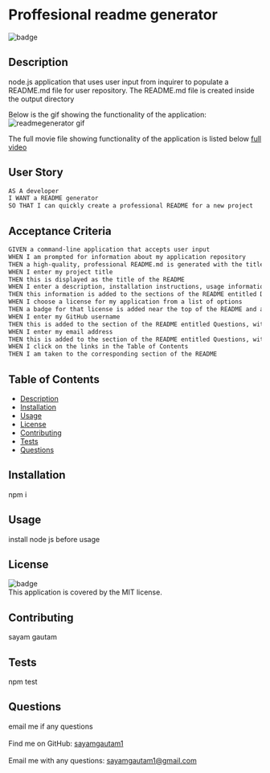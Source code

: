 <h1>Proffesional readme generator</h1>
  
 ![badge](https://img.shields.io/badge/license-MIT-red)<br />
 ## Description
  node.js application that uses user input from inquirer to populate a README.md file for user repository. The README.md file is created inside the output directory

Below is the gif showing the functionality of the application:
![readmegenerator gif](./assests/readmegenerator.gif)

The full movie file showing functionality of the application is listed below
[full video](https://youtu.be/ZVoV3oZ3N5I)

## User Story

```md
AS A developer
I WANT a README generator
SO THAT I can quickly create a professional README for a new project
```

## Acceptance Criteria

```md
GIVEN a command-line application that accepts user input
WHEN I am prompted for information about my application repository
THEN a high-quality, professional README.md is generated with the title of my project and sections entitled Description, Table of Contents, Installation, Usage, License, Contributing, Tests, and Questions
WHEN I enter my project title
THEN this is displayed as the title of the README
WHEN I enter a description, installation instructions, usage information, contribution guidelines, and test instructions
THEN this information is added to the sections of the README entitled Description, Installation, Usage, Contributing, and Tests
WHEN I choose a license for my application from a list of options
THEN a badge for that license is added near the top of the README and a notice is added to the section of the README entitled License that explains which license the application is covered under
WHEN I enter my GitHub username
THEN this is added to the section of the README entitled Questions, with a link to my GitHub profile
WHEN I enter my email address
THEN this is added to the section of the README entitled Questions, with instructions on how to reach me with additional questions
WHEN I click on the links in the Table of Contents
THEN I am taken to the corresponding section of the README
```

## Table of Contents

- [Description](#description)
- [Installation](#installation)
- [Usage](#usage)
- [License](#license)
- [Contributing](#contributing)
- [Tests](#tests)
- [Questions](#questions)

## Installation

npm i

## Usage

install node js before usage

## License

![badge](https://img.shields.io/badge/license-MIT-yellow)
<br />
This application is covered by the MIT license.

## Contributing

sayam gautam

## Tests

npm test

## Questions

email me if any questions<br />
<br />
Find me on GitHub: [sayamgautam1](https://github.com/sayamgautam1)<br />
<br />
Email me with any questions: sayamgautam1@gmail.com<br /><br />
